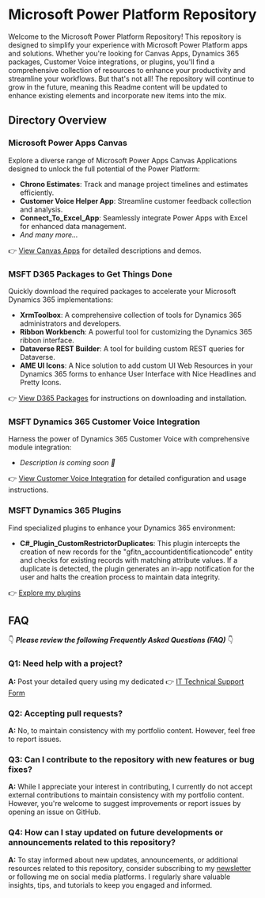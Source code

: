 # Microsoft Power Platform Repository

Welcome to the Microsoft Power Platform Repository! This repository is designed to simplify your experience with Microsoft Power Platform apps and solutions. Whether you're looking for Canvas Apps, Dynamics 365 packages, Customer Voice integrations, or plugins, you'll find a comprehensive collection of resources to enhance your productivity and streamline your workflows. But that's not all! The repository will continue to grow in the future, meaning this Readme content will be updated to enhance existing elements and incorporate new items into the mix.

## Directory Overview

### Microsoft Power Apps Canvas

Explore a diverse range of Microsoft Power Apps Canvas Applications designed to unlock the full potential of the Power Platform:

- **Chrono Estimates**: Track and manage project timelines and estimates efficiently.
- **Customer Voice Helper App**: Streamline customer feedback collection and analysis.
- **Connect_To_Excel_App**: Seamlessly integrate Power Apps with Excel for enhanced data management.
- _And many more..._

👉 [View Canvas Apps](https://github.com/HaitheMS/MSFT-Power-Platform/tree/main/Microsoft%20Power%20Apps%20Canvas) for detailed descriptions and demos.

### MSFT D365 Packages to Get Things Done

Quickly download the required packages to accelerate your Microsoft Dynamics 365 implementations:

- **XrmToolbox**: A comprehensive collection of tools for Dynamics 365 administrators and developers.
- **Ribbon Workbench**: A powerful tool for customizing the Dynamics 365 ribbon interface.
- **Dataverse REST Builder**: A tool for building custom REST queries for Dataverse.
- **AME UI Icons**: A Nice solution to add custom UI Web Resources in your Dynamics 365 forms to enhance User Interface with Nice Headlines and Pretty Icons.

👉 [View D365 Packages](https://github.com/HaitheMS/MSFT-Power-Platform/tree/main/MSFT%20D365%20Packages%20to%20Get%20Things%20Done) for instructions on downloading and installation.

### MSFT Dynamics 365 Customer Voice Integration

Harness the power of Dynamics 365 Customer Voice with comprehensive module integration:

- _Description is coming soon 👏_

👉 [View Customer Voice Integration](https://github.com/HaitheMS/MSFT-Power-Platform/tree/main/MSFT%20Dynamics%20365%20Customer%20Voice%20Integration) for detailed configuration and usage instructions.

### MSFT Dynamics 365 Plugins

Find specialized plugins to enhance your Dynamics 365 environment:

- **C#\_Plugin_CustomRestrictorDuplicates**: This plugin intercepts the creation of new records for the "gfitn_accountidentificationcode" entity and checks for existing records with matching attribute values. If a duplicate is detected, the plugin generates an in-app notification for the user and halts the creation process to maintain data integrity.

👉 [Explore my plugins](https://github.com/HaitheMS/MSFT-Power-Platform/tree/main/MSFT%20Dynamics%20365%20Plugins)

## FAQ

👇 **_Please review the following Frequently Asked Questions (FAQ)_** 👇

### Q1: Need help with a project?

**A:** Post your detailed query using my dedicated 👉 [IT Technical Support Form](https://benayoub.com/it-support/)

### Q2: Accepting pull requests?

**A:** No, to maintain consistency with my portfolio content. However, feel free to report issues.

### Q3: Can I contribute to the repository with new features or bug fixes?

**A:** While I appreciate your interest in contributing, I currently do not accept external contributions to maintain consistency with my portfolio content. However, you're welcome to suggest improvements or report issues by opening an issue on GitHub.

### Q4: How can I stay updated on future developments or announcements related to this repository?

**A:** To stay informed about new updates, announcements, or additional resources related to this repository, consider subscribing to my [newsletter](https://benayoub.com/github-repos-newsletter-subscriptions) or following me on social media platforms. I regularly share valuable insights, tips, and tutorials to keep you engaged and informed.
